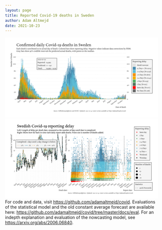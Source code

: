 ```yaml
---
layout: page
title: Reported Covid-19 deaths in Sweden
author: Adam Altmejd
date: 2021-10-23
---
```


![Graph of Swedish Covid-19 deaths with reporting delay.](deaths_lag_sweden_2021-10-23.png "Swedish Covid-19 deaths.")
![Graph of Swedish Covid-19 reporting delay in daily deaths.](lag_trend_sweden_2021-10-23.png "Trend in Swedish Covid-19 mortality reporting delay.")
For code and data, visit <https://github.com/adamaltmejd/covid>.
Evaluations of the statistical model and the old constant average forecast are available here: <https://github.com/adamaltmejd/covid/tree/master/docs/eval>.
For an indepth explanation and evaluation of the nowcasting model, see <https://arxiv.org/abs/2006.06840>.

